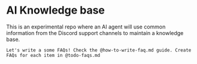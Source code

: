 # AI Knowledge base

This is an experimental repo where an AI agent will use common information from the Discord support channels to maintain a knowledge base.

```
Let's write a some FAQs! Check the @how-to-write-faq.md guide. Create FAQs for each item in @todo-faqs.md
```
